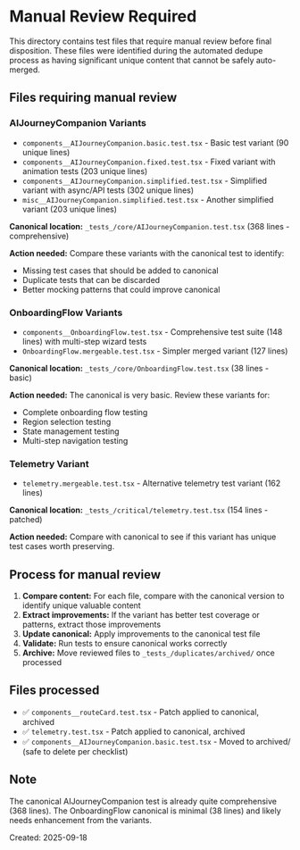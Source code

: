 # Manual Review Required

This directory contains test files that require manual review before final disposition. These files were identified during the automated dedupe process as having significant unique content that cannot be safely auto-merged.

## Files requiring manual review

### AIJourneyCompanion Variants

- `components__AIJourneyCompanion.basic.test.tsx` - Basic test variant (90 unique lines)
- `components__AIJourneyCompanion.fixed.test.tsx` - Fixed variant with animation tests (203 unique lines)  
- `components__AIJourneyCompanion.simplified.test.tsx` - Simplified variant with async/API tests (302 unique lines)
- `misc__AIJourneyCompanion.simplified.test.tsx` - Another simplified variant (203 unique lines)

**Canonical location:** `_tests_/core/AIJourneyCompanion.test.tsx` (368 lines - comprehensive)

**Action needed:** Compare these variants with the canonical test to identify:

- Missing test cases that should be added to canonical
- Duplicate tests that can be discarded
- Better mocking patterns that could improve canonical

### OnboardingFlow Variants

- `components__OnboardingFlow.test.tsx` - Comprehensive test suite (148 lines) with multi-step wizard tests
- `OnboardingFlow.mergeable.test.tsx` - Simpler merged variant (127 lines)

**Canonical location:** `_tests_/core/OnboardingFlow.test.tsx` (38 lines - basic)

**Action needed:** The canonical is very basic. Review these variants for:

- Complete onboarding flow testing
- Region selection testing  
- State management testing
- Multi-step navigation testing

### Telemetry Variant

- `telemetry.mergeable.test.tsx` - Alternative telemetry test variant (162 lines)

**Canonical location:** `_tests_/critical/telemetry.test.tsx` (154 lines - patched)

**Action needed:** Compare with canonical to see if this variant has unique test cases worth preserving.

## Process for manual review

1. **Compare content:** For each file, compare with the canonical version to identify unique valuable content
2. **Extract improvements:** If the variant has better test coverage or patterns, extract those improvements
3. **Update canonical:** Apply improvements to the canonical test file
4. **Validate:** Run tests to ensure canonical works correctly
5. **Archive:** Move reviewed files to `_tests_/duplicates/archived/` once processed

## Files processed

- ✅ `components__routeCard.test.tsx` - Patch applied to canonical, archived
- ✅ `telemetry.test.tsx` - Patch applied to canonical, archived  
- ✅ `components__AIJourneyCompanion.basic.test.tsx` - Moved to archived/ (safe to delete per checklist)

## Note

The canonical AIJourneyCompanion test is already quite comprehensive (368 lines). The OnboardingFlow canonical is minimal (38 lines) and likely needs enhancement from the variants.

Created: 2025-09-18
